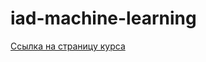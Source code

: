 # iad-machine-learning

[Ссылка на страницу курса](http://wiki.cs.hse.ru/Основы_машинного_обучения/2023)
